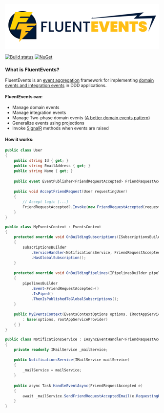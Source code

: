 ![FluentEvents logo](logo_extended.svg)

[![Build status](https://luca-s.visualstudio.com/FluentEvents/_apis/build/status/FluentEvents-CI)](https://luca-s.visualstudio.com/FluentEvents/_build/latest?definitionId=8) [![NuGet](https://img.shields.io/nuget/v/FluentEvents.svg)](https://www.nuget.org/packages/FluentEvents/)

### What is FluentEvents?
FluentEvents is an [event aggregation](https://martinfowler.com/eaaDev/EventAggregator.html) framework for implementing [domain events and integration events](https://docs.microsoft.com/en-us/dotnet/standard/microservices-architecture/microservice-ddd-cqrs-patterns/domain-events-design-implementation#domain-events-versus-integration-events) in DDD applications.

#### FluentEvents can:
- Manage domain events
- Manage integration events
- Manage Two-phase domain events ([A better domain events pattern](https://lostechies.com/jimmybogard/2014/05/13/a-better-domain-events-pattern/))
- Generalize events using projections
- Invoke [SignalR](https://github.com/aspnet/AspNetCore/tree/master/src/SignalR) methods when events are raised

#### How it works:

```csharp
public class User
{
    public string Id { get; }
    public string EmailAddress { get; }
    public string Name { get; }
    
    public event EventPublisher<FriendRequestAccepted> FriendRequestAccepted;
    
    public void AcceptFriendRequest(User requestingUser)
    {
        // Accept logic [...]
        FriendRequestAccepted?.Invoke(new FriendRequestAccepted(requestingUser));
    }
}
```

```csharp
public class MyEventsContext : EventsContext
{
    protected override void OnBuildingSubscriptions(ISubscriptionsBuilder subscriptionsBuilder)
    {
        subscriptionsBuilder
            .ServiceHandler<NotificationsService, FriendRequestAccepted>()
            .HasGlobalSubscription();
    }

    protected override void OnBuildingPipelines(IPipelinesBuilder pipelinesBuilder)
    {
        pipelinesBuilder
            .Event<FriendRequestAccepted>()
            .IsPiped()
            .ThenIsPublishedToGlobalSubscriptions();
    }
    
    public MyEventsContext(EventsContextOptions options, IRootAppServiceProvider rootAppServiceProvider) 
        : base(options, rootAppServiceProvider)
    { }
}
```

```csharp
public class NotificationsService : IAsyncEventHandler<FriendRequestAccepted>
{
    private readonly IMailService _mailService;

    public NotificationsService(IMailService mailService)
    {
        _mailService = mailService;
    }

    public async Task HandleEventAsync(FriendRequestAccepted e)
    {
        await _mailService.SendFriendRequestAcceptedEmail(e.RequestingUser.EmailAddress, user.Id, user.Name);
    }
}
```
